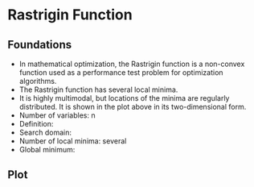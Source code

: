# Rastrigin Function

## Foundations

- In mathematical optimization, the Rastrigin function is a non-convex function used as a performance test problem for optimization algorithms.
- The Rastrigin function has several local minima.
- It is highly multimodal, but locations of the minima are regularly distributed. It is shown in the plot above in its two-dimensional form.
- Number of variables: n
- Definition:
- Search domain:
- Number of local minima: several
- Global minimum:

## Plot


